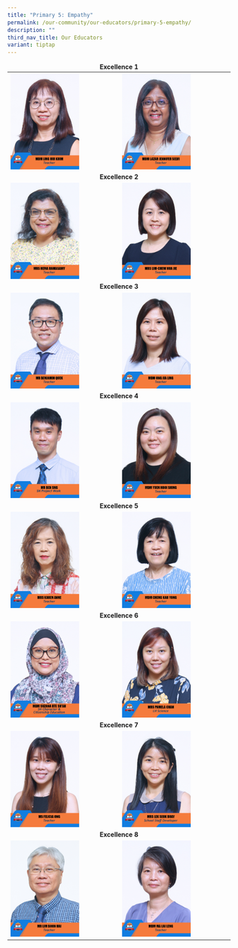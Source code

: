 ```yaml
---
title: "Primary 5: Empathy"
permalink: /our-community/our-educators/primary-5-empathy/
description: ""
third_nav_title: Our Educators
variant: tiptap
---
```

<table>
<thead>
		<tr><td colspan="2"><center><b>Excellence 1</b></center></td>
</tr></thead>
<tbody>
  <tr>
    <td><img src="/images/Teaching%20Staff/2023_mdm%20ling%20hui%20khim.jpg" style="width:65%"></td>
    <td><img src="/images/Teaching%20Staff/2023_mdm%20lazar%20jennifer%20selvi.jpg" style="width:65%"> </td>
  </tr>
  <tr>
    <td colspan="2"><center><b>Excellence 2</b></center></td>
  </tr>
  <tr>
    <td><img src="/images/Teaching%20Staff/2023_mrs%20hema%20ramasamy.jpg" style="width:65%"> </td>
    <td><img src="/images/Teaching%20Staff/2023_mrs%20lim-chew%20hua%20jie.jpg" style="width:65%"> </td>
  </tr>
  <tr>
    <td colspan="2"><center><b>Excellence 3</b></center></td>
  </tr>
  <tr>
    <td><img src="/images/Teaching%20Staff/2023_mr%20benjamin%20quek.jpg" style="width:65%"> </td>
    <td><img src="/images/Teaching%20Staff/2023_mdm%20ong%20jia%20ling.jpg" style="width:65%"> </td>
  </tr>
  <tr>
    <td colspan="2"><center><b>Excellence 4</b></center></td>
  </tr>
  <tr>
    <td> <img src="/images/Teaching%20Staff/mr%20ben%20sng.jpg" style="width:65%"></td>
    <td><img src="/images/Teaching%20Staff/2023_mdm%20yuen%20hooi%20shing.jpg" style="width:65%"> </td>
  </tr>
  <tr>
    <td colspan="2"><center><b>Excellence 5</b></center></td>
  </tr>
  <tr>
    <td><img src="/images/Teaching%20Staff/2023_mrs%20karen%20anne.jpg" style="width:65%"> </td>
    <td><img src="/images/Teaching%20Staff/2023_mdm%20cheng%20kah%20yong.jpg" style="width:65%"> </td>
  </tr>
  <tr>
    <td colspan="2"><center><b>Excellence 6</b></center></td>
  </tr>
  <tr>
    <td><img src="/images/Teaching%20Staff/2023_mdm%20suzana%20bte%20suah.jpg" style="width:65%"> </td>
    <td><img src="/images/Teaching%20Staff/2023_mrs%20pamela%20chan.jpg" style="width:65%"> </td>
  </tr>
	<tr>
	<td colspan="2"><center><b>Excellence 7</b></center></td>
  </tr>
  <tr>
    <td><img src="/images/Teaching%20Staff/2023_ms%20felicia%20ong.jpg" style="width:65%"> </td>
    <td><img src="/images/Teaching%20Staff/2023_mrs%20lek%20seok%20buay.jpg" style="width:65%"> </td>
  </tr>
	<tr>
	<td colspan="2"><center><b>Excellence 8</b></center></td>
  </tr>
  <tr>
    <td><img src="/images/Teaching%20Staff/2023_mr%20lim%20boon%20hai.jpg" style="width:65%"> </td>
    <td><img src="/images/Teaching%20Staff/2023_mdm%20ma%20lai%20leng.jpg" style="width:65%"> </td>
  </tr>
</tbody>
</table>